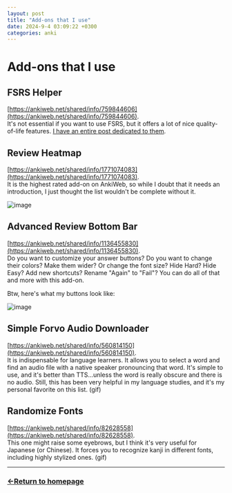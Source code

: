 ```yaml
---
layout: post
title: "Add-ons that I use"
date: 2024-9-4 03:09:22 +0300
categories: anki
---
```


# Add-ons that I use

## FSRS Helper

[https://ankiweb.net/shared/info/759844606](https://ankiweb.net/shared/info/759844606). <br />
It's not essential if you want to use FSRS, but it offers a lot of nice quality-of-life features. [I have an entire post dedicated to them](https://www.reddit.com/r/Anki/comments/1attbo1/explaining_fsrs_helper_addon_features/).

## Review Heatmap

[https://ankiweb.net/shared/info/1771074083](https://ankiweb.net/shared/info/1771074083). <br />
It is the highest rated add-on on AnkiWeb, so while I doubt that it needs an introduction, I just thought the list wouldn't be complete without it.

![image](https://github.com/user-attachments/assets/9ec5712a-227a-456e-8c92-b83056e46ca8)

## Advanced Review Bottom Bar

[https://ankiweb.net/shared/info/1136455830](https://ankiweb.net/shared/info/1136455830). <br />
Do you want to customize your answer buttons? Do you want to change their colors? Make them wider? Or change the font size? Hide Hard? Hide Easy? Add new shortcuts? Rename "Again" to "Fail"? You can do all of that and more with this add-on.

Btw, here's what my buttons look like:

![image](https://github.com/user-attachments/assets/95c16e29-91ef-45f5-98b6-fc93d9037c89)

## Simple Forvo Audio Downloader

[https://ankiweb.net/shared/info/560814150](https://ankiweb.net/shared/info/560814150). <br />
It is indispensable for language learners. It allows you to select a word and find an audio file with a native speaker pronouncing that word. It's simple to use, and it's better than TTS...unless the word is really obscure and there is no audio.
Still, this has been very helpful in my language studies, and it's my personal favorite on this list.
(gif)

## Randomize Fonts

[https://ankiweb.net/shared/info/82628558](https://ankiweb.net/shared/info/82628558). <br />
This one might raise some eyebrows, but I think it's very useful for Japanese (or Chinese). It forces you to recognize kanji in different fonts, including highly stylized ones.
(gif)

---

### [←Return to homepage](https://expertium.github.io/)
